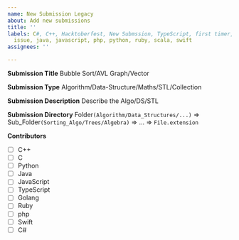 ```yaml
---
name: New Submission Legacy
about: Add new submissions
title: ''
labels: C#, C++, Hacktoberfest, New Submssion, TypeScript, first timer, good first
  issue, java, javascript, php, python, ruby, scala, swift
assignees: ''

---
```


**Submission Title**
Bubble Sort/AVL Graph/Vector

**Submission Type**
Algorithm/Data-Structure/Maths/STL/Collection

**Submission Description**
Describe the Algo/DS/STL

**Submission Directory**
Folder``(Algorithm/Data_Structures/...)`` => Sub_Folder``(Sorting_Algo/Trees/Algebra)`` => ... => ``File.extension``

**Contributors**

- [ ]  C++ 
- [ ]  C 
- [ ]  Python 
- [ ] Java 
- [ ] JavaScript
- [ ] TypeScript
- [ ] Golang
- [ ] Ruby
- [ ] php 
- [ ] Swift 
- [ ] C#
